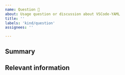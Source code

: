 ```yaml
---
name: Question 🤔
about: Usage question or discussion about VSCode-YAML
title: ''
labels: 'kind/question'
assignees: ''

---
```

## Summary

## Relevant information
<!-- Provide as much useful information as you can -->
